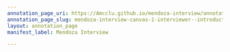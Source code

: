 ```yaml
---
annotation_page_uri: https://Amcclu.github.io/mendoza-interview/annotations/mendoza-interview-canvas-1-interviewer--introduction--positioning-interview.json
annotation_page_slug: mendoza-interview-canvas-1-interviewer--introduction--positioning-interview
layout: annotation_page
manifest_label: Mendoza Interview

---
```


